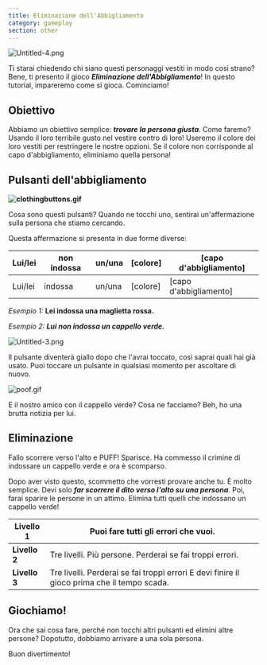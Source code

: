 ```yaml
---
title: Eliminazione dell'Abbigliamento
category: gameplay
section: other
---
```

![Untitled-4.png](https://help.studycat.com/hc/article_attachments/34921324100889)

Ti starai chiedendo chi siano questi personaggi vestiti in modo così strano? Bene, ti presento il gioco ***Eliminazione dell'Abbigliamento***! In questo tutorial, impareremo come si gioca. Cominciamo!

## **Obiettivo**

Abbiamo un obiettivo semplice: ***trovare la persona giusta***. Come faremo? Usando il loro terribile gusto nel vestire contro di loro! Useremo il colore dei loro vestiti per restringere le nostre opzioni. Se il colore non corrisponde al capo d'abbigliamento, eliminiamo quella persona!

## **Pulsanti dell'abbigliamento**

**![clothingbuttons.gif](https://help.studycat.com/hc/article_attachments/34921310348441)**

Cosa sono questi pulsanti? Quando ne tocchi uno, sentirai un'affermazione sulla persona che stiamo cercando.

Questa affermazione si presenta in due forme diverse:

| Lui/lei | non indossa | un/una | \[colore] | \[capo d'abbigliamento] |
| --- | --- | --- | --- | --- |
| Lui/lei | indossa | un/una | \[colore] | \[capo d'abbigliamento] |

*Esempio 1:* **Lei indossa una maglietta rossa.**

*Esempio 2:* ***Lui non indossa un cappello verde.***

![Untitled-3.png](https://help.studycat.com/hc/article_attachments/34921324104985)  

Il pulsante diventerà giallo dopo che l'avrai toccato, così saprai quali hai già usato. Puoi toccare un pulsante in qualsiasi momento per ascoltare di nuovo. 

![poof.gif](https://help.studycat.com/hc/article_attachments/34921324114329)

E il nostro amico con il cappello verde? Cosa ne facciamo? Beh, ho una brutta notizia per lui.

## **Eliminazione**

Fallo scorrere verso l'alto e PUFF! Sparisce. Ha commesso il crimine di indossare un cappello verde e ora è scomparso.

Dopo aver visto questo, scommetto che vorresti provare anche tu. È molto semplice. Devi solo ***far scorrere il dito verso l'alto su una persona***. Poi, farai sparire le persone in un attimo. Elimina tutti quelli che indossano un cappello verde!

| **Livello 1** | Puoi fare tutti gli errori che vuoi. |
| --- | --- |
| **Livello 2** | Tre livelli. Più persone. Perderai se fai troppi errori. |
| **Livello 3** | Tre livelli. Perderai se fai troppi errori E devi finire il gioco prima che il tempo scada. |

## **Giochiamo!**

Ora che sai cosa fare, perché non tocchi altri pulsanti ed elimini altre persone? Dopotutto, dobbiamo arrivare a una sola persona.

Buon divertimento!